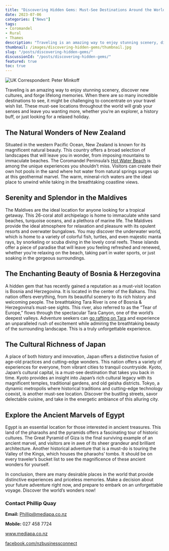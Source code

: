 ```yaml
---
title: "Discovering Hidden Gems: Must-See Destinations Around the World"
date: 2023-07-06
categories: ["News"]
tags:
- Coromandel
- Rural
- Thames
description: "Traveling is an amazing way to enjoy stunning scenery, discover new cultures, and forge lifelong memories. When there are so many incredible destinations to see, it might be challenging to concentrate on your travel wish list. These must-see locations throughout the world will grab your senses and leave you wanting more, whether you’re an explorer, a history buff, or just looking for a relaxed holiday."
thumbnail: /images/discovering-hidden-gems/thumbnail.jpg
slug: "/posts/discovering-hidden-gems/"
discussionId: "/posts/discovering-hidden-gems/"
featured: true
toc: true
---
```

![UK Correspondent: Peter Minkoff](/images/discovering-hidden-gems/thumbnail.jpg)

Traveling is an amazing way to enjoy stunning scenery, discover new cultures, and forge lifelong memories. When there are so many incredible destinations to see, it might be challenging to concentrate on your travel wish list. These must-see locations throughout the world will grab your senses and leave you wanting more, whether you’re an explorer, a history buff, or just looking for a relaxed holiday.

## The Natural Wonders of New Zealand

Situated in the western Pacific Ocean, New Zealand is known for its magnificent natural beauty. This country offers a broad selection of landscapes that will leave you in wonder, from imposing mountains to immaculate beaches. The Coromandel Peninsula’s [Hot Water Beach](https://www.newzealand.com/int/hot-water-beach/) is among the unique experiences you shouldn’t miss. Visitors can create their own hot pools in the sand where hot water from natural springs surges up at this geothermal marvel. The warm, mineral-rich waters are the ideal place to unwind while taking in the breathtaking coastline views.

## Serenity and Splendor in the Maldives

The Maldives are the ideal location for anyone looking for a tropical getaway. This 26-coral atoll archipelago is home to immaculate white sand beaches, turquoise oceans, and a plethora of marine life. The Maldives provide the ideal atmosphere for relaxation and pleasure with its opulent resorts and overwater bungalows. You may discover the underwater world, which is home to a variety of colorful fish, turtles, and even majestic manta rays, by snorkeling or scuba diving in the lovely coral reefs. These islands offer a piece of paradise that will leave you feeling refreshed and renewed, whether you’re relaxing on the beach, taking part in water sports, or just soaking in the gorgeous surroundings.

## The Enchanting Beauty of Bosnia & Herzegovina

A hidden gem that has recently gained a reputation as a must-visit location is Bosnia and Herzegovina. It is located in the center of the Balkans. This nation offers everything, from its beautiful scenery to its rich history and welcoming people. The breathtaking Tara River is one of Bosnia & Herzegovina’s must-see sights. This river, also referred to as the “Tear of Europe,” flows through the spectacular Tara Canyon, one of the world’s deepest valleys. Adventure seekers can [go rafting on Tara](https://www.raftingtara.com/) and experience an unparalleled rush of excitement while admiring the breathtaking beauty of the surrounding landscape. This is a truly unforgettable experience.

## The Cultural Richness of Japan

A place of both history and innovation, Japan offers a distinctive fusion of age-old practices and cutting-edge wonders. This nation offers a variety of experiences for everyone, from vibrant cities to tranquil countryside. Kyoto, Japan’s cultural capital, is a must-see destination that takes you back in time. Kyoto provides an insight into Japan’s rich cultural legacy with its magnificent temples, traditional gardens, and old geisha districts. Tokyo, a dynamic metropolis where historical traditions and cutting-edge technology coexist, is another must-see location. Discover the bustling streets, savor delectable cuisine, and take in the energetic ambiance of this alluring city.

## Explore the Ancient Marvels of Egypt

Egypt is an essential location for those interested in ancient treasures. This land of the pharaohs and the pyramids offers a fascinating tour of historic cultures. The Great Pyramid of Giza is the final surviving example of an ancient marvel, and visitors are in awe of its sheer grandeur and brilliant architecture. Another historical adventure that is a must-do is touring the Valley of the Kings, which houses the pharaohs’ tombs. It should be on every traveler’s bucket list to see the magnificence of these ancient wonders for yourself.

In conclusion, there are many desirable places in the world that provide distinctive experiences and priceless memories. Make a decision about your future adventure right now, and prepare to embark on an unforgettable voyage. Discover the world’s wonders now!

### Contact Phillip Quay

**Email:** Phillip@mediapa.co.nz

**Mobile:** 027 458 7724

www.mediapa.co.nz

[facebook.com/nzbusinessconnect](https://www.facebook.com/profile.php?id=100082975520080)
